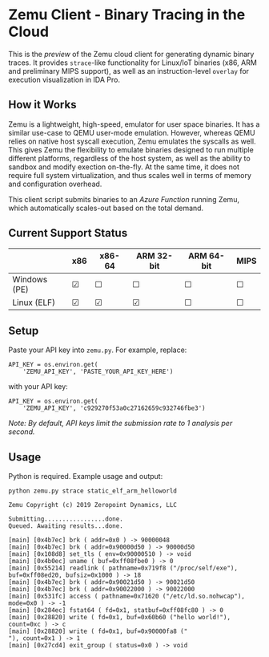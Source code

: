 # Zemu Client - Binary Tracing in the Cloud

This is the *preview* of the Zemu cloud client for generating dynamic binary traces. It provides `strace`-like functionality for Linux/IoT binaries (x86, ARM and preliminary MIPS support), as well as an instruction-level `overlay` for execution visualization in IDA Pro.

## How it Works

Zemu is a lightweight, high-speed, emulator for user space binaries. It has a similar use-case to QEMU user-mode emulation. However, whereas QEMU relies on native host syscall execution, Zemu emulates the syscalls as well. This gives Zemu the flexibility to emulate binaries designed to run multiple different platforms, regardless of the host system, as well as the ability to sandbox and modify exection on-the-fly. At the same time, it does not require full system virtualization, and thus scales well in terms of memory and configuration overhead.

This client script submits binaries to an *Azure Function* running Zemu, which automatically scales-out based on the total demand.

## Current Support Status

|         | x86     | x86-64  | ARM 32-bit | ARM 64-bit | MIPS |
|---|---|---|---|---|---|
| Windows (PE) | &#9745; | &#9744; | &#9744; | &#9744; | &#9744; |
| Linux (ELF)   | &#9745; | &#9745; | &#9745; | &#9744; | &#9744; |

## Setup

Paste your API key into `zemu.py`. For example, replace:

```
API_KEY = os.environ.get(
    'ZEMU_API_KEY', 'PASTE_YOUR_API_KEY_HERE')
```

with your API key:

```
API_KEY = os.environ.get(
    'ZEMU_API_KEY', 'c929270f53a0c27162659c932746fbe3')
```

*Note: By default, API keys limit the submission rate to 1 analysis per second.*

## Usage

Python is required. Example usage and output:

```
python zemu.py strace static_elf_arm_helloworld

Zemu Copyright (c) 2019 Zeropoint Dynamics, LLC

Submitting.................done.
Queued. Awaiting results...done.

[main] [0x4b7ec] brk ( addr=0x0 ) -> 90000048
[main] [0x4b7ec] brk ( addr=0x90000d50 ) -> 90000d50
[main] [0x108d8] set_tls ( env=0x90000510 ) -> void
[main] [0x4b0ec] uname ( buf=0xff08fbe0 ) -> 0
[main] [0x55214] readlink ( pathname=0x719f8 ("/proc/self/exe"), buf=0xff08ed20, bufsiz=0x1000 ) -> 18
[main] [0x4b7ec] brk ( addr=0x90021d50 ) -> 90021d50
[main] [0x4b7ec] brk ( addr=0x90022000 ) -> 90022000
[main] [0x531fc] access ( pathname=0x71620 ("/etc/ld.so.nohwcap"), mode=0x0 ) -> -1
[main] [0x284ec] fstat64 ( fd=0x1, statbuf=0xff08fc80 ) -> 0
[main] [0x28820] write ( fd=0x1, buf=0x60b60 ("hello world!"), count=0xc ) -> c
[main] [0x28820] write ( fd=0x1, buf=0x90000fa8 ("
"), count=0x1 ) -> 1
[main] [0x27cd4] exit_group ( status=0x0 ) -> void
```
